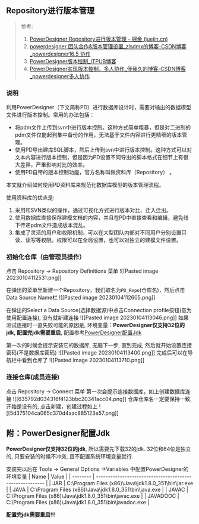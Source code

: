 ## Repository进行版本管理
> 参考:
> 1. [PowerDesigner Repository进行版本管理 - 掘金 (juejin.cn)](https://juejin.cn/post/6844904146865225736)
> 2. [powerdesigner 团队合作&版本管理设置_zlsdmx的博客-CSDN博客_powerdesigner16.5 协作](https://blog.csdn.net/zlsdmx/article/details/94624524)
> 3. [PowerDesigner版本控制_ITPUB博客](http://blog.itpub.net/28275505/viewspace-2148725/)
> 4. [PowerDesigner实现版本控制，多人协作_伴我久的博客-CSDN博客_powerdesigner多人协作](https://blog.csdn.net/u011914929/article/details/51719214)

### 说明
利用PowerDesigner（下文简称PD）进行数据库设计时，需要对输出的数据模型文件进行版本控制。常用的办法包括：
-   将pdm文件上传到svn中进行版本控制。这种方式简单粗暴，但是对二进制的pdm文件仅能起到集中备份的作用，无法基于文件内容进行更精细的版本管理。
-   使用PD导出建库SQL脚本，然后上传到svn中进行版本控制。这种方式可以对文本内容进行版本控制，但是因为PD设置不同导出的脚本格式在细节上有很大差异，严重影响对比的效率。
-   使用PD自带的版本控制功能，官方名称叫做资料库（Repository） 。

本文就介绍如何使用PD资料库来规范化数据库模型的版本管理流程。

使用资料库的优点是:
1.  采用和SVN类似的操作，通过可视化方式进行版本对比、迁入迁出。
2.  使用数据库直接保存建模文档的内容，并且在PD中直接查看和编辑，避免线下传递pdm文件造成版本混乱。
3.  集成了灵活的用户和权限机制，可以在大型团队内部对不同用户分别设置只读、读写等权限。权限可以在全局设置，也可以对独立的建模文件设置。

### 初始化仓库（由管理员操作）
点击 Repository -> Repository Definitions 菜单
![[Pasted image 20230104112531.png]]

在弹出的菜单里新建一个Repository，我们取名为`PD_Repo`(仓库名)，然后点击Data Source Name栏
![[Pasted image 20230104112605.png]]

在弹出的Select a Data Source(选择数据源)中点击Connection profile按钮(意为使用配置连接), 没有就新建连接
![[Pasted image 20230104113046.png]]
如果测试连接时一直失败可能的原因是, 环境变量：**PowerDesigner仅支持32位的jdk, 配置完jdk需要重启**, 配置参考[PowerDesigner配置Jdk](#point1)


第一次的时候会提示安装它的数据库, 无脑下一步, 直到完成, 然后就开始设置连接密码(不是数据库密码)
![[Pasted image 20230104113400.png]]
完成后可以在导航栏中看到仓库了
![[Pasted image 20230104113710.png]]

### 连接仓库(成员连接)
点击 Repository -> Connect 菜单
第一次会提示连接数据库，如上创建数据库连接
![[635792d034316f4123bbc20341acc04.png]]
仓库仓库名一定要保持一致, 开始是没有的, 点击新建，创建过程如上
![[5d375104ca065c370d4aac885123e57.png]]

## <a id="point1">附：PowerDesigner配置Jdk</a>
**PowerDesigner仅支持32位的jdk**, 所以需要先下载32的jdk. 32位和64位是独立的, 只要安装的时候不冲突, 且不配置系统环境变量就行.

安装完以后在 Tools -> General Options ->Variables 中配置PowerDesigner的环境变量
| Name     | Value                                                    |
| -------- | -------------------------------------------------------- |
| JAR      | C:\Program Files (x86)\Java\jdk1.8.0_351\bin\jar.exe     |
| JAVA     | C:\Program Files (x86)\Java\jdk1.8.0_351\bin\java.exe    |
| JAVAC    | C:\Program Files (x86)\Java\jdk1.8.0_351\bin\javac.exe   |
| JAVADOOC | C:\Program Files (x86)\Java\jdk1.8.0_351\bin\javadoc.exe |

**配置完jdk需要重启!!!**
